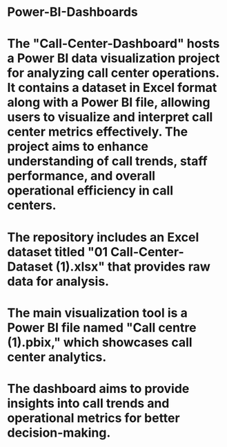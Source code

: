 # Power-BI-Dashboards
# The "Call-Center-Dashboard" hosts a Power BI data visualization project for analyzing call center operations. It contains a dataset in Excel format along with a Power BI file, allowing users to visualize and interpret call center metrics effectively. The project aims to enhance understanding of call trends, staff performance, and overall operational efficiency in call centers.
# The repository includes an Excel dataset titled "01 Call-Center-Dataset (1).xlsx" that provides raw data for analysis.
# The main visualization tool is a Power BI file named "Call centre (1).pbix," which showcases call center analytics.
# The dashboard aims to provide insights into call trends and operational metrics for better decision-making.
